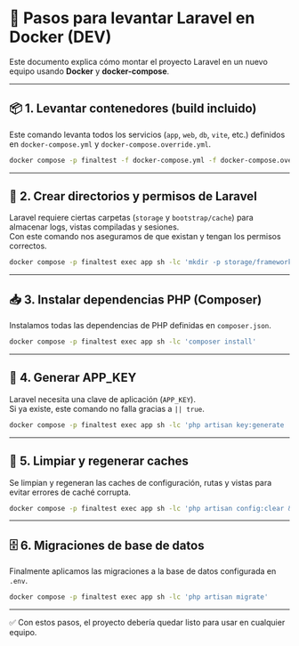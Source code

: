 # 🚀 Pasos para levantar Laravel en Docker (DEV)

Este documento explica cómo montar el proyecto Laravel en un nuevo equipo usando **Docker** y **docker-compose**.

---

## 📦 1. Levantar contenedores (build incluido)
Este comando levanta todos los servicios (`app`, `web`, `db`, `vite`, etc.) definidos en `docker-compose.yml` y `docker-compose.override.yml`.
```bash
docker compose -p finaltest -f docker-compose.yml -f docker-compose.override.yml up -d --build
```

---

## 📂 2. Crear directorios y permisos de Laravel
Laravel requiere ciertas carpetas (`storage` y `bootstrap/cache`) para almacenar logs, vistas compiladas y sesiones.  
Con este comando nos aseguramos de que existan y tengan los permisos correctos.
```bash
docker compose -p finaltest exec app sh -lc 'mkdir -p storage/framework/cache storage/framework/sessions storage/framework/views bootstrap/cache && chown -R www:www storage bootstrap/cache && chmod -R u+rwX,g+rwX storage bootstrap/cache'
```

---

## 📥 3. Instalar dependencias PHP (Composer)
Instalamos todas las dependencias de PHP definidas en `composer.json`.
```bash
docker compose -p finaltest exec app sh -lc 'composer install'
```

---

## 🔑 4. Generar APP_KEY
Laravel necesita una clave de aplicación (`APP_KEY`).  
Si ya existe, este comando no falla gracias a `|| true`.
```bash
docker compose -p finaltest exec app sh -lc 'php artisan key:generate || true'
```

---

## 🧹 5. Limpiar y regenerar caches
Se limpian y regeneran las caches de configuración, rutas y vistas para evitar errores de caché corrupta.
```bash
docker compose -p finaltest exec app sh -lc 'php artisan config:clear && php artisan cache:clear && php artisan view:clear || true && php artisan route:clear'
```

---

## 🗄️ 6. Migraciones de base de datos
Finalmente aplicamos las migraciones a la base de datos configurada en `.env`.
```bash
docker compose -p finaltest exec app sh -lc 'php artisan migrate'
```

---

✅ Con estos pasos, el proyecto debería quedar listo para usar en cualquier equipo.
